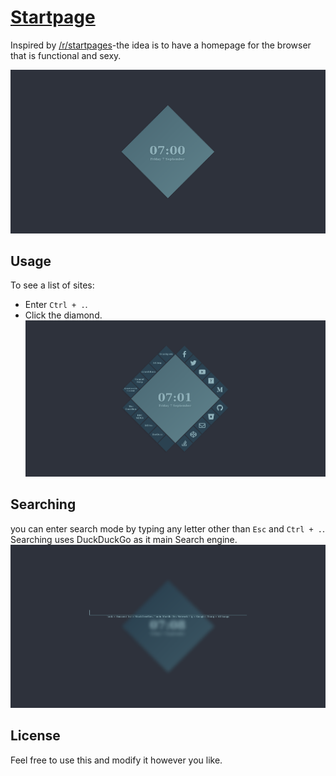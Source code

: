 # [Startpage](https:///darrylpargeter.co.uk/startpage)

Inspired by [/r/startpages](https://www.reddit.com/r/startpages)-the idea is to have a homepage for
the browser that is functional and sexy.

![Not Even My Final Form](imgs/no-links.png)

## Usage

To see a list of sites:
* Enter `Ctrl + .`.
* Click the diamond.
![Links open](imgs/links.png)

## Searching
you can enter search mode by typing any letter other than `Esc` and `Ctrl + .`.
Searching uses DuckDuckGo as it main Search engine.
![Search Mode](imgs/search.png)

## License
Feel free to use this and modify it however you like.

